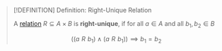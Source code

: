 >[!DEFINITION] Definition: Right-Unique Relation
>
>A [relation](Relation.md) $R\subseteq A\times B$ is **right-unique**, if for all $a \in A$ and all $b_1, b_2 \in B$
>
>$$
>((a\,\, R\,\, b_1)\land(a\,\, R\,\, b_1)) \implies b_1 = b_2
>$$
>